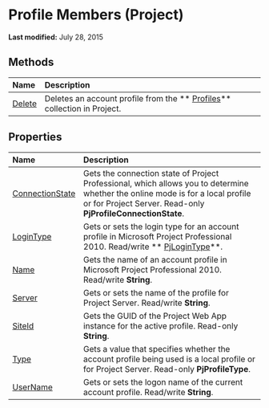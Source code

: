 
# Profile Members (Project)


 **Last modified:** July 28, 2015


## Methods



|**Name**|**Description**|
|:-----|:-----|
| [Delete](61c3e2a8-2efd-36d7-2619-acbb7a055162.md)|Deletes an account profile from the  ** [Profiles](0e25c828-6482-4d68-f482-ae72c919f338.md)** collection in Project.|

## Properties



|**Name**|**Description**|
|:-----|:-----|
| [ConnectionState](df961e3e-26a2-9b70-475d-143b2a6db7cb.md)|Gets the connection state of Project Professional, which allows you to determine whether the online mode is for a local profile or for Project Server. Read-only  **PjProfileConnectionState**. |
| [LoginType](ebf00927-9c84-9fbc-1315-2e95c81c2d68.md)|Gets or sets the login type for an account profile in Microsoft Project Professional 2010. Read/write  ** [PjLoginType](974e4384-da46-b7e2-299f-9821cf88c1fb.md)**.|
| [Name](98e1ca12-ecaa-aaae-de48-352301c28e50.md)|Gets the name of an account profile in Microsoft Project Professional 2010. Read/write  **String**.|
| [Server](325bd44a-d106-d3be-3a6e-d59f354e72c5.md)|Gets or sets the name of the profile for Project Server. Read/write  **String**.|
| [SiteId](18d72450-e7d6-55b7-733c-45db023469c5.md)|Gets the GUID of the Project Web App instance for the active profile. Read-only  **String**.|
| [Type](ff5c3939-cfa6-c098-5fc4-180a4573ecb0.md)| Gets a value that specifies whether the account profile being used is a local profile or for Project Server. Read-only **PjProfileType**.|
| [UserName](8af2fe46-7218-39be-efd0-c7dd91f25ac7.md)|Gets or sets the logon name of the current account profile. Read/write  **String**.|
